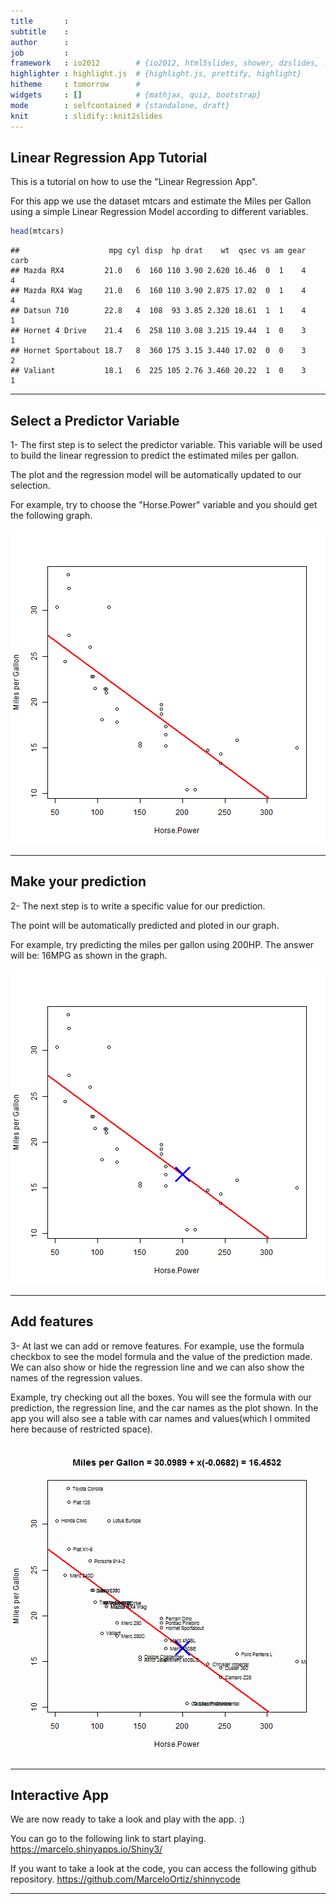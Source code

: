 ```yaml
---
title       : 
subtitle    : 
author      : 
job         : 
framework   : io2012        # {io2012, html5slides, shower, dzslides, ...}
highlighter : highlight.js  # {highlight.js, prettify, highlight}
hitheme     : tomorrow      # 
widgets     : []            # {mathjax, quiz, bootstrap}
mode        : selfcontained # {standalone, draft}
knit        : slidify::knit2slides
---
```




## Linear Regression App Tutorial

This is a tutorial on how to use the "Linear Regression App".

For this app we use the dataset mtcars and estimate the Miles per Gallon using a simple Linear Regression Model according to different variables.


```r
head(mtcars)
```

```
##                    mpg cyl disp  hp drat    wt  qsec vs am gear carb
## Mazda RX4         21.0   6  160 110 3.90 2.620 16.46  0  1    4    4
## Mazda RX4 Wag     21.0   6  160 110 3.90 2.875 17.02  0  1    4    4
## Datsun 710        22.8   4  108  93 3.85 2.320 18.61  1  1    4    1
## Hornet 4 Drive    21.4   6  258 110 3.08 3.215 19.44  1  0    3    1
## Hornet Sportabout 18.7   8  360 175 3.15 3.440 17.02  0  0    3    2
## Valiant           18.1   6  225 105 2.76 3.460 20.22  1  0    3    1
```

---

## Select a Predictor Variable

1- The first step is to select the predictor variable. This variable will be used to build the linear regression to predict the estimated miles per gallon.

The plot and the regression model will be automatically updated to our selection.

For example, try to choose the "Horse.Power" variable and you should get the following graph.

![plot of chunk unnamed-chunk-2](assets/fig/unnamed-chunk-2.png) 

---

## Make your prediction

2- The next step is to write a specific value for our prediction.

The point will be automatically predicted and ploted in our graph.

For example, try predicting the miles per gallon using 200HP. The answer will be: 16MPG as shown in the graph.


![plot of chunk unnamed-chunk-3](assets/fig/unnamed-chunk-3.png) 

---

## Add features

3- At last we can add or remove features. For example, use the formula checkbox to see the model formula and the value of the prediction made. We can also show or hide the regression line and we can also show the names of the regression values.

Example, try checking out all the boxes. You will see the formula with our prediction, the regression line, and the car names as the plot shown. In the app you will also see a table with car names and values(which I ommited here because of restricted space).

![plot of chunk unnamed-chunk-4](assets/fig/unnamed-chunk-4.png) 

--- 

## Interactive App

We are now ready to take a look and play with the app. :)

You can go to the following link to start playing.
https://marcelo.shinyapps.io/Shiny3/

If you want to take a look at the code, you can access the following github repository.
https://github.com/MarceloOrtiz/shinnycode

---


